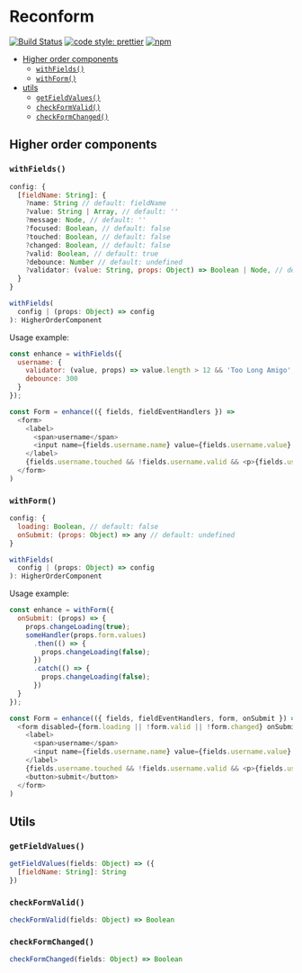 # Reconform

[![Build Status](https://travis-ci.org/iamjoshellis/reconform.svg?branch=master)](https://travis-ci.org/iamjoshellis/reconform)
[![code style: prettier](https://img.shields.io/badge/code_style-prettier-ff69b4.svg)](https://github.com/prettier/prettier)
[![npm](https://img.shields.io/npm/v/reconform.svg)](https://www.npmjs.com/package/reconform)

* [Higher order components](#higher-order-components)
  + [`withFields()`](#withfields)
  + [`withForm()`](#withform)
* [utils](#utils)
  + [`getFieldValues()`](#getfieldvalues)
  + [`checkFormValid()`](#checkFormValid)
  + [`checkFormChanged()`](#checkFormChanged)

## Higher order components

### `withFields()`

```js
config: {
  [fieldName: String]: {
    ?name: String // default: fieldName
    ?value: String | Array, // default: ''
    ?message: Node, // default: ''
    ?focused: Boolean, // default: false
    ?touched: Boolean, // default: false
    ?changed: Boolean, // default: false
    ?valid: Boolean, // default: true
    ?debounce: Number // default: undefined
    ?validator: (value: String, props: Object) => Boolean | Node, // default: undefined
  }
}

withFields(
  config | (props: Object) => config
): HigherOrderComponent
```

Usage example:

```js
const enhance = withFields({
  username: {
    validator: (value, props) => value.length > 12 && 'Too Long Amigo',
    debounce: 300
  }
});

const Form = enhance(({ fields, fieldEventHandlers }) =>
  <form>
    <label>
      <span>username</span>
      <input name={fields.username.name} value={fields.username.value} {...fieldEventHandlers} />
    </label>
    {fields.username.touched && !fields.username.valid && <p>{fields.username.message}</p>}
  </form>
)
```

### `withForm()`

```js
config: {
  loading: Boolean, // default: false
  onSubmit: (props: Object) => any // default: undefined
}

withFields(
  config | (props: Object) => config
): HigherOrderComponent
```

Usage example:

```js
const enhance = withForm({
  onSubmit: (props) => {
    props.changeLoading(true);
    someHandler(props.form.values)
      .then(() => {
        props.changeLoading(false);
      })
      .catch(() => {
        props.changeLoading(false);
      })
  }
});

const Form = enhance(({ fields, fieldEventHandlers, form, onSubmit }) =>
  <form disabled={form.loading || !form.valid || !form.changed} onSubmit={onSubmit}>
    <label>
      <span>username</span>
      <input name={fields.username.name} value={fields.username.value} {...fieldEventHandlers} />
    </label>
    {fields.username.touched && !fields.username.valid && <p>{fields.username.message}</p>}
    <button>submit</button>
  </form>
)
```

## Utils

### `getFieldValues()`

```js
getFieldValues(fields: Object) => ({
  [fieldName: String]: String
})
```

### `checkFormValid()`

```js
checkFormValid(fields: Object) => Boolean
```

### `checkFormChanged()`

```js
checkFormChanged(fields: Object) => Boolean
```